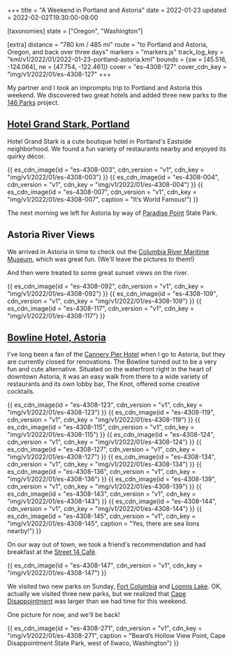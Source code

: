+++
title = "A Weekend in Portland and Astoria"
date = 2022-01-23
updated = 2022-02-02T19:30:00-08:00

[taxonomies]
state = ["Oregon", "Washington"]

[extra]
distance = "780 km / 485 mi"
route = "to Portland and Astoria, Oregon, and back over three days"
markers = "markers.js"
track_log_key = "kml/v1/2022/01/2022-01-23-portland-astoria.kml"
bounds = {sw = [45.516, -124.064], ne = [47.754, -122.461]}
cover = "es-4308-127"
cover_cdn_key = "img/v1/2022/01/es-4308-127"
+++

My partner and I took an impromptu trip to Portland and Astoria this weekend. We discovered two great hotels and added three new parks to the [146 Parks](https://146parks.blog) project.

<!-- more -->

## [Hotel Grand Stark, Portland](https://www.palisociety.com/hotels/hotel-grand-stark)

Hotel Grand Stark is a cute boutique hotel in Portland's Eastside neighborhood. We found a fun variety of restaurants nearby and enjoyed its quirky décor.

{{ es_cdn_image(id = "es-4308-003", cdn_version = "v1", cdn_key = "img/v1/2022/01/es-4308-003") }}
{{ es_cdn_image(id = "es-4308-004", cdn_version = "v1", cdn_key = "img/v1/2022/01/es-4308-004") }}
{{ es_cdn_image(id = "es-4308-007", cdn_version = "v1", cdn_key = "img/v1/2022/01/es-4308-007", caption = "It’s World Famous!") }}

The next morning we left for Astoria by way of [Paradise Point](https://146parks.blog/paradise-point) State Park.

## Astoria River Views

We arrived in Astoria in time to check out the [Columbia River Maritime Museum](https://www.crmm.org), which was great fun. (We'll leave the pictures to them!)

And then were treated to some great sunset views on the river.

{{ es_cdn_image(id = "es-4308-092", cdn_version = "v1", cdn_key = "img/v1/2022/01/es-4308-092") }}
{{ es_cdn_image(id = "es-4308-109", cdn_version = "v1", cdn_key = "img/v1/2022/01/es-4308-109") }}
{{ es_cdn_image(id = "es-4308-117", cdn_version = "v1", cdn_key = "img/v1/2022/01/es-4308-117") }}

## [Bowline Hotel, Astoria](https://bowlinehotel.com)

I've long been a fan of the [Cannery Pier Hotel](https://www.cannerypierhotel.com) when I go to Astoria, but they are currently closed for renovations. The Bowline turned out to be a very fun and cute alternative. Situated on the waterfront right in the heart of downtown Astoria, it was an easy walk from there to a wide variety of restaurants and its own lobby bar, The Knot, offered some creative cocktails.

{{ es_cdn_image(id = "es-4308-123", cdn_version = "v1", cdn_key = "img/v1/2022/01/es-4308-123") }}
{{ es_cdn_image(id = "es-4308-119", cdn_version = "v1", cdn_key = "img/v1/2022/01/es-4308-119") }}
{{ es_cdn_image(id = "es-4308-115", cdn_version = "v1", cdn_key = "img/v1/2022/01/es-4308-115") }}
{{ es_cdn_image(id = "es-4308-124", cdn_version = "v1", cdn_key = "img/v1/2022/01/es-4308-124") }}
{{ es_cdn_image(id = "es-4308-127", cdn_version = "v1", cdn_key = "img/v1/2022/01/es-4308-127") }}
{{ es_cdn_image(id = "es-4308-134", cdn_version = "v1", cdn_key = "img/v1/2022/01/es-4308-134") }}
{{ es_cdn_image(id = "es-4308-136", cdn_version = "v1", cdn_key = "img/v1/2022/01/es-4308-136") }}
{{ es_cdn_image(id = "es-4308-139", cdn_version = "v1", cdn_key = "img/v1/2022/01/es-4308-139") }}
{{ es_cdn_image(id = "es-4308-143", cdn_version = "v1", cdn_key = "img/v1/2022/01/es-4308-143") }}
{{ es_cdn_image(id = "es-4308-144", cdn_version = "v1", cdn_key = "img/v1/2022/01/es-4308-144") }}
{{ es_cdn_image(id = "es-4308-145", cdn_version = "v1", cdn_key = "img/v1/2022/01/es-4308-145", caption = "Yes, there are sea lions nearby!") }}

On our way out of town, we took a friend's recommendation and had breakfast at the [Street 14 Café](http://www.street14cafe.com).

{{ es_cdn_image(id = "es-4308-147", cdn_version = "v1", cdn_key = "img/v1/2022/01/es-4308-147") }}

We visited two new parks on Sunday, [Fort Columbia](https://146parks.blog/fort-columbia) and [Loomis Lake](https://146parks.blog/loomis-lake). OK, actually we visited three new parks, but we realized that [Cape Disappointment](https://www.parks.wa.gov/486/Cape-Disappointment) was larger than we had time for this weekend.

One picture for now, and we'll be back!

{{ es_cdn_image(id = "es-4308-271", cdn_version = "v1", cdn_key = "img/v1/2022/01/es-4308-271", caption = "Beard’s Hollow View Point, Cape Disappointment State Park, west of Ilwaco, Washington") }}
